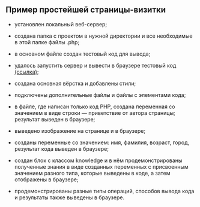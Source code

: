 ## Пример простейшей страницы-визитки  


+ установлен локальный веб-сервер;
+ создана папка с проектом в нужной директории и все необходимые в этой папке файлы .php;
+ в основном файле создан тестовый код для вывода;
+ удалось запустить сервер и вывести в браузере тестовый код [(ссылка)](./local_web_server.jpg);  


+ создана основная вёрстка и добавлены стили;
+ подключены дополнительные файлы и файлы с элементами кода;
+ в файле, где написан только код PHP, создана переменная со значением в виде строки — приветствие от автора страницы; результат выведен в браузере;
+ выведено изображение на странице и в браузере;  


+ созданы переменные со значением: имя, фамилия, возраст, город, результат кода выведен в браузере;  


+ создан блок с классом knowledge и в нём продемонстрированы полученные знания в виде созданных переменных с присвоенным значением разного типа, которые выведены в коде, а затем отображены в браузере;
+ продемонстрированы разные типы операций, способов вывода кода и результаты также выведены в браузере.